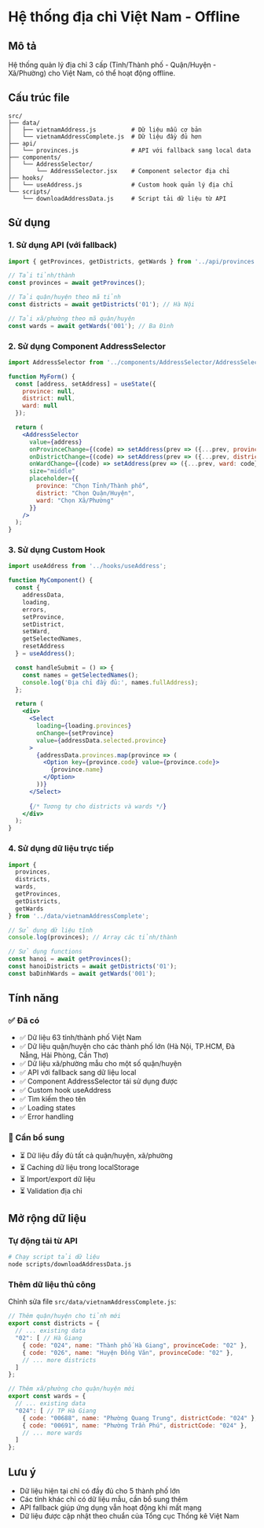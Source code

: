 # Hệ thống địa chỉ Việt Nam - Offline

## Mô tả
Hệ thống quản lý địa chỉ 3 cấp (Tỉnh/Thành phố - Quận/Huyện - Xã/Phường) cho Việt Nam, có thể hoạt động offline.

## Cấu trúc file

```
src/
├── data/
│   ├── vietnamAddress.js          # Dữ liệu mẫu cơ bản
│   └── vietnamAddressComplete.js  # Dữ liệu đầy đủ hơn
├── api/
│   └── provinces.js               # API với fallback sang local data
├── components/
│   └── AddressSelector/
│       └── AddressSelector.jsx    # Component selector địa chỉ
├── hooks/
│   └── useAddress.js              # Custom hook quản lý địa chỉ
└── scripts/
    └── downloadAddressData.js     # Script tải dữ liệu từ API
```

## Sử dụng

### 1. Sử dụng API (với fallback)

```javascript
import { getProvinces, getDistricts, getWards } from '../api/provinces';

// Tải tỉnh/thành
const provinces = await getProvinces();

// Tải quận/huyện theo mã tỉnh
const districts = await getDistricts('01'); // Hà Nội

// Tải xã/phường theo mã quận/huyện  
const wards = await getWards('001'); // Ba Đình
```

### 2. Sử dụng Component AddressSelector

```jsx
import AddressSelector from '../components/AddressSelector/AddressSelector';

function MyForm() {
  const [address, setAddress] = useState({
    province: null,
    district: null, 
    ward: null
  });

  return (
    <AddressSelector
      value={address}
      onProvinceChange={(code) => setAddress(prev => ({...prev, province: code}))}
      onDistrictChange={(code) => setAddress(prev => ({...prev, district: code}))}
      onWardChange={(code) => setAddress(prev => ({...prev, ward: code}))}
      size="middle"
      placeholder={{
        province: "Chọn Tỉnh/Thành phố",
        district: "Chọn Quận/Huyện", 
        ward: "Chọn Xã/Phường"
      }}
    />
  );
}
```

### 3. Sử dụng Custom Hook

```jsx
import useAddress from '../hooks/useAddress';

function MyComponent() {
  const {
    addressData,
    loading,
    errors,
    setProvince,
    setDistrict,
    setWard,
    getSelectedNames,
    resetAddress
  } = useAddress();

  const handleSubmit = () => {
    const names = getSelectedNames();
    console.log('Địa chỉ đầy đủ:', names.fullAddress);
  };

  return (
    <div>
      <Select 
        loading={loading.provinces}
        onChange={setProvince}
        value={addressData.selected.province}
      >
        {addressData.provinces.map(province => (
          <Option key={province.code} value={province.code}>
            {province.name}
          </Option>
        ))}
      </Select>
      
      {/* Tương tự cho districts và wards */}
    </div>
  );
}
```

### 4. Sử dụng dữ liệu trực tiếp

```javascript
import { 
  provinces, 
  districts, 
  wards,
  getProvinces,
  getDistricts,
  getWards 
} from '../data/vietnamAddressComplete';

// Sử dụng dữ liệu tĩnh
console.log(provinces); // Array các tỉnh/thành

// Sử dụng functions
const hanoi = await getProvinces();
const hanoiDistricts = await getDistricts('01');
const baDinhWards = await getWards('001');
```

## Tính năng

### ✅ Đã có
- ✅ Dữ liệu 63 tỉnh/thành phố Việt Nam
- ✅ Dữ liệu quận/huyện cho các thành phố lớn (Hà Nội, TP.HCM, Đà Nẵng, Hải Phòng, Cần Thơ)
- ✅ Dữ liệu xã/phường mẫu cho một số quận/huyện
- ✅ API với fallback sang dữ liệu local
- ✅ Component AddressSelector tái sử dụng được
- ✅ Custom hook useAddress
- ✅ Tìm kiếm theo tên
- ✅ Loading states
- ✅ Error handling

### 🔄 Cần bổ sung
- ⏳ Dữ liệu đầy đủ tất cả quận/huyện, xã/phường
- ⏳ Caching dữ liệu trong localStorage
- ⏳ Import/export dữ liệu
- ⏳ Validation địa chỉ

## Mở rộng dữ liệu

### Tự động tải từ API
```bash
# Chạy script tải dữ liệu
node scripts/downloadAddressData.js
```

### Thêm dữ liệu thủ công
Chỉnh sửa file `src/data/vietnamAddressComplete.js`:

```javascript
// Thêm quận/huyện cho tỉnh mới
export const districts = {
  // ... existing data
  "02": [ // Hà Giang
    { code: "024", name: "Thành phố Hà Giang", provinceCode: "02" },
    { code: "026", name: "Huyện Đồng Văn", provinceCode: "02" },
    // ... more districts
  ]
};

// Thêm xã/phường cho quận/huyện mới  
export const wards = {
  // ... existing data
  "024": [ // TP Hà Giang
    { code: "00688", name: "Phường Quang Trung", districtCode: "024" },
    { code: "00691", name: "Phường Trần Phú", districtCode: "024" },
    // ... more wards
  ]
};
```

## Lưu ý
- Dữ liệu hiện tại chỉ có đầy đủ cho 5 thành phố lớn
- Các tỉnh khác chỉ có dữ liệu mẫu, cần bổ sung thêm
- API fallback giúp ứng dụng vẫn hoạt động khi mất mạng
- Dữ liệu được cập nhật theo chuẩn của Tổng cục Thống kê Việt Nam

